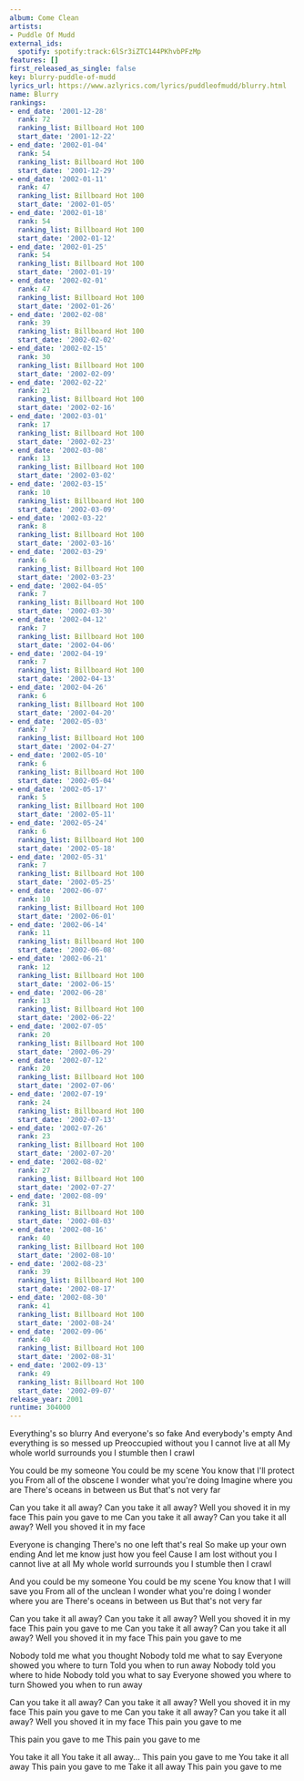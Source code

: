 ```yaml
---
album: Come Clean
artists:
- Puddle Of Mudd
external_ids:
  spotify: spotify:track:6lSr3iZTC144PKhvbPFzMp
features: []
first_released_as_single: false
key: blurry-puddle-of-mudd
lyrics_url: https://www.azlyrics.com/lyrics/puddleofmudd/blurry.html
name: Blurry
rankings:
- end_date: '2001-12-28'
  rank: 72
  ranking_list: Billboard Hot 100
  start_date: '2001-12-22'
- end_date: '2002-01-04'
  rank: 54
  ranking_list: Billboard Hot 100
  start_date: '2001-12-29'
- end_date: '2002-01-11'
  rank: 47
  ranking_list: Billboard Hot 100
  start_date: '2002-01-05'
- end_date: '2002-01-18'
  rank: 54
  ranking_list: Billboard Hot 100
  start_date: '2002-01-12'
- end_date: '2002-01-25'
  rank: 54
  ranking_list: Billboard Hot 100
  start_date: '2002-01-19'
- end_date: '2002-02-01'
  rank: 47
  ranking_list: Billboard Hot 100
  start_date: '2002-01-26'
- end_date: '2002-02-08'
  rank: 39
  ranking_list: Billboard Hot 100
  start_date: '2002-02-02'
- end_date: '2002-02-15'
  rank: 30
  ranking_list: Billboard Hot 100
  start_date: '2002-02-09'
- end_date: '2002-02-22'
  rank: 21
  ranking_list: Billboard Hot 100
  start_date: '2002-02-16'
- end_date: '2002-03-01'
  rank: 17
  ranking_list: Billboard Hot 100
  start_date: '2002-02-23'
- end_date: '2002-03-08'
  rank: 13
  ranking_list: Billboard Hot 100
  start_date: '2002-03-02'
- end_date: '2002-03-15'
  rank: 10
  ranking_list: Billboard Hot 100
  start_date: '2002-03-09'
- end_date: '2002-03-22'
  rank: 8
  ranking_list: Billboard Hot 100
  start_date: '2002-03-16'
- end_date: '2002-03-29'
  rank: 6
  ranking_list: Billboard Hot 100
  start_date: '2002-03-23'
- end_date: '2002-04-05'
  rank: 7
  ranking_list: Billboard Hot 100
  start_date: '2002-03-30'
- end_date: '2002-04-12'
  rank: 7
  ranking_list: Billboard Hot 100
  start_date: '2002-04-06'
- end_date: '2002-04-19'
  rank: 7
  ranking_list: Billboard Hot 100
  start_date: '2002-04-13'
- end_date: '2002-04-26'
  rank: 6
  ranking_list: Billboard Hot 100
  start_date: '2002-04-20'
- end_date: '2002-05-03'
  rank: 7
  ranking_list: Billboard Hot 100
  start_date: '2002-04-27'
- end_date: '2002-05-10'
  rank: 6
  ranking_list: Billboard Hot 100
  start_date: '2002-05-04'
- end_date: '2002-05-17'
  rank: 5
  ranking_list: Billboard Hot 100
  start_date: '2002-05-11'
- end_date: '2002-05-24'
  rank: 6
  ranking_list: Billboard Hot 100
  start_date: '2002-05-18'
- end_date: '2002-05-31'
  rank: 7
  ranking_list: Billboard Hot 100
  start_date: '2002-05-25'
- end_date: '2002-06-07'
  rank: 10
  ranking_list: Billboard Hot 100
  start_date: '2002-06-01'
- end_date: '2002-06-14'
  rank: 11
  ranking_list: Billboard Hot 100
  start_date: '2002-06-08'
- end_date: '2002-06-21'
  rank: 12
  ranking_list: Billboard Hot 100
  start_date: '2002-06-15'
- end_date: '2002-06-28'
  rank: 13
  ranking_list: Billboard Hot 100
  start_date: '2002-06-22'
- end_date: '2002-07-05'
  rank: 20
  ranking_list: Billboard Hot 100
  start_date: '2002-06-29'
- end_date: '2002-07-12'
  rank: 20
  ranking_list: Billboard Hot 100
  start_date: '2002-07-06'
- end_date: '2002-07-19'
  rank: 24
  ranking_list: Billboard Hot 100
  start_date: '2002-07-13'
- end_date: '2002-07-26'
  rank: 23
  ranking_list: Billboard Hot 100
  start_date: '2002-07-20'
- end_date: '2002-08-02'
  rank: 27
  ranking_list: Billboard Hot 100
  start_date: '2002-07-27'
- end_date: '2002-08-09'
  rank: 31
  ranking_list: Billboard Hot 100
  start_date: '2002-08-03'
- end_date: '2002-08-16'
  rank: 40
  ranking_list: Billboard Hot 100
  start_date: '2002-08-10'
- end_date: '2002-08-23'
  rank: 39
  ranking_list: Billboard Hot 100
  start_date: '2002-08-17'
- end_date: '2002-08-30'
  rank: 41
  ranking_list: Billboard Hot 100
  start_date: '2002-08-24'
- end_date: '2002-09-06'
  rank: 40
  ranking_list: Billboard Hot 100
  start_date: '2002-08-31'
- end_date: '2002-09-13'
  rank: 49
  ranking_list: Billboard Hot 100
  start_date: '2002-09-07'
release_year: 2001
runtime: 304000
---
```

Everything's so blurry
And everyone's so fake
And everybody's empty
And everything is so messed up
Preoccupied without you
I cannot live at all
My whole world surrounds you
I stumble then I crawl

You could be my someone
You could be my scene
You know that I'll protect you
From all of the obscene
I wonder what you're doing
Imagine where you are
There's oceans in between us
But that's not very far

Can you take it all away?
Can you take it all away?
Well you shoved it in my face
This pain you gave to me
Can you take it all away?
Can you take it all away?
Well you shoved it in my face

Everyone is changing
There's no one left that's real
So make up your own ending
And let me know just how you feel
Cause I am lost without you
I cannot live at all
My whole world surrounds you
I stumble then I crawl

And you could be my someone
You could be my scene
You know that I will save you
From all of the unclean
I wonder what you're doing
I wonder where you are
There's oceans in between us
But that's not very far

Can you take it all away?
Can you take it all away?
Well you shoved it in my face
This pain you gave to me
Can you take it all away?
Can you take it all away?
Well you shoved it in my face
This pain you gave to me

Nobody told me what you thought
Nobody told me what to say
Everyone showed you where to turn
Told you when to run away
Nobody told you where to hide
Nobody told you what to say
Everyone showed you where to turn
Showed you when to run away

Can you take it all away?
Can you take it all away?
Well you shoved it in my face
This pain you gave to me
Can you take it all away?
Can you take it all away?
Well you shoved it in my face
This pain you gave to me

This pain you gave to me
This pain you gave to me

You take it all
You take it all away...
This pain you gave to me
You take it all away
This pain you gave to me
Take it all away
This pain you gave to me
